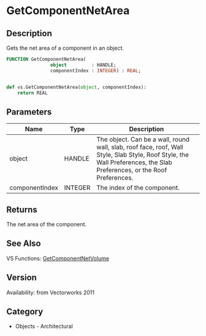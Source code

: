 # GetComponentNetArea

## Description
Gets the net area of a component in an object.

```pascal
FUNCTION GetComponentNetArea(
				object         : HANDLE;
				componentIndex : INTEGER) : REAL;
```

```python

def vs.GetComponentNetArea(object, componentIndex):
    return REAL
```

## Parameters
|Name|Type|Description|
|---|---|---|
|object|HANDLE|The object. Can be a wall, round wall, slab, roof face, roof, Wall Style, Slab Style, Roof Style, the Wall Preferences, the Slab Preferences, or the Roof Preferences.|
|componentIndex|INTEGER|The index of the component.|

## Returns
The net area of the component.

## See Also
VS Functions:
[GetComponentNetVolume](GetComponentNetVolume.md)

## Version
Availability: from Vectorworks 2011
## Category
* Objects - Architectural

